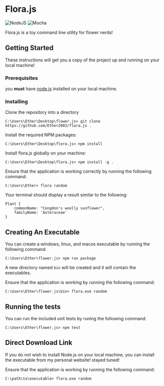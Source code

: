 # Flora.js
![NodeJS](https://img.shields.io/badge/node.js-6DA55F?style=for-the-badge&logo=node.js&logoColor=white)
![Mocha](https://img.shields.io/badge/-mocha-%238D6748?style=for-the-badge&logo=mocha&logoColor=white)  

Flora.js is a toy command line utility for flower nerds!

## Getting Started
These instructions will get you a copy of the project up and running on your local machine! 

### Prerequisites
you **must** have <a href="https://nodejs.org/en/">node.js</a> installed on your local machine.

### Installing
Clone the repository into a directory
```
C:\Users\Ether\Desktop\flower.js> git clone https://github.com/Ether2003/flora.js .
```

Install the required NPM packages:
```
C:\Users\Ether\Desktop\flora.js> npm install
```

Install flora.js globally on your machine:
```
C:\Users\Ether\Desktop\flora.js> npm install -g .
```

Ensure that the application is working correctly by running the following command:
```
C:\Users\Ether> flora random
```

Your terminal should display a result similar to the following:
```
Plant {
    commonName: "Congdon's woolly sunflower",
    familyName: 'Asteraceae'
}
```

## Creating An Executable
You can create a windows, linux, and macos executable by running the following command:
```
C:\Users\Ether\flower.js> npm run package
```

A new directory named ``bin`` will be created and it will contain the executables.

Ensure that the application is working by running the following command:
```
C:\Users\Ether\flower.js\bin> flora.exe random
```

## Running the tests
You can run the included unit tests by runing the following command:
```
C:\Users\Ether\flower.js> npm test
```

## Direct Download Link
If you do not wish to install Node.js on your local machine, you can install the executable from my personal website! stayed tuned!

Ensure that the application is working by running the following command:
```
C:\path\to\executable> flora.exe random
```
